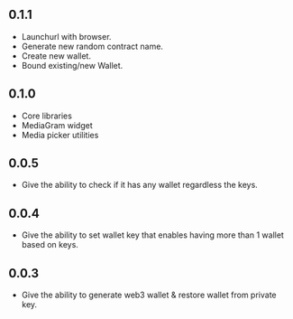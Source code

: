 ## 0.1.1

* Launchurl with browser.
* Generate new random contract name.
* Create new wallet.
* Bound existing/new Wallet.

## 0.1.0

* Core libraries
* MediaGram widget
* Media picker utilities

## 0.0.5

* Give the ability to check if it has any wallet regardless the keys.

## 0.0.4

* Give the ability to set wallet key that enables having more than 1 wallet based on keys.

## 0.0.3

* Give the ability to generate web3 wallet & restore wallet from private key.